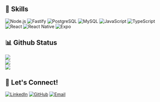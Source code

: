 ## 🚀 Skills  

![Node.js](https://img.shields.io/badge/Node.js-339933?style=for-the-badge&logo=node.js&logoColor=white) 
![Fastify](https://img.shields.io/badge/Fastify-000000?style=for-the-badge&logo=fastify&logoColor=white) 
![PostgreSQL](https://img.shields.io/badge/PostgreSQL-4169E1?style=for-the-badge&logo=postgresql&logoColor=white) 
![MySQL](https://img.shields.io/badge/MySQL-4479A1?style=for-the-badge&logo=mysql&logoColor=white) 
![JavaScript](https://img.shields.io/badge/JavaScript-F7DF1E?style=for-the-badge&logo=javascript&logoColor=black) 
![TypeScript](https://img.shields.io/badge/TypeScript-3178C6?style=for-the-badge&logo=typescript&logoColor=white) 
![React](https://img.shields.io/badge/React-61DAFB?style=for-the-badge&logo=react&logoColor=black) 
![React Native](https://img.shields.io/badge/React_Native-20232A?style=for-the-badge&logo=react&logoColor=61DAFB) 
![Expo](https://img.shields.io/badge/Expo-000020?style=for-the-badge&logo=expo&logoColor=white) 




## 📊 Github Status
<p>
  <img src="https://github-readme-stats.vercel.app/api?username=HadiRasouli1&show_icons=true&theme=tokyonight" />
  <br/>
  <img src="https://github-profile-trophy.vercel.app/?username=HadiRasouli1&theme=tokyonight" />
  <br/>
  <img src="https://github-readme-stats.vercel.app/api/top-langs/?username=HadiRasouli1&theme=tokyonight" />
</p>


<!-- ![Top Langs](https://github-readme-stats-sigma-five.vercel.app/api/top-langs/?username=HadiRasouli1&layout=compact&theme=radical) -->

<!-- 
## 🏆 GitHub Trophies  

![Trophies](https://github-profile-trophy.vercel.app/?username=HadiRasouli1&theme=radical&no-frame=true&cache_seconds=86400)
-->


## 🤝 Let's Connect!

[![LinkedIn](https://img.shields.io/badge/LinkedIn-0A66C2?style=flat-square&logo=linkedin&logoColor=white)](https://www.linkedin.com/in/hadirasouli1/)
[![GitHub](https://img.shields.io/badge/GitHub-181717?style=flat-square&logo=github&logoColor=white)](https://github.com/HadiRasouli1)
[![Email](https://img.shields.io/badge/Email-555555?style=flat-square&logo=gmail&logoColor=white)](mailto:rasoulihadi101@gmail.com)




